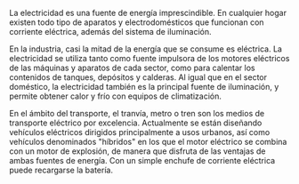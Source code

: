 La electricidad es una fuente de energía imprescindible. En cualquier hogar existen todo tipo de aparatos y electrodomésticos que funcionan con corriente eléctrica, además del sistema de iluminación.

En la industria, casi la mitad de la energía que se consume es eléctrica. La electricidad se utiliza tanto como fuente impulsora de los motores eléctricos de las máquinas y aparatos de cada sector, como para calentar los contenidos de tanques, depósitos y calderas. Al igual que en el sector doméstico, la electricidad también es la principal fuente de iluminación, y permite obtener calor y frío con equipos de climatización.

En el ámbito del transporte, el tranvía, metro o tren son los medios de transporte eléctrico por excelencia. Actualmente se están diseñando vehículos eléctricos dirigidos principalmente a usos urbanos, así como vehículos denominados "híbridos" en los que el motor eléctrico se combina con un motor de explosión, de manera que disfruta de las ventajas de ambas fuentes de energía. Con un simple enchufe de corriente eléctrica puede recargarse la batería.